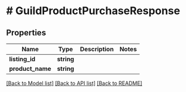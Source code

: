 # # GuildProductPurchaseResponse

## Properties

Name | Type | Description | Notes
------------ | ------------- | ------------- | -------------
**listing_id** | **string** |  |
**product_name** | **string** |  |

[[Back to Model list]](../../README.md#models) [[Back to API list]](../../README.md#endpoints) [[Back to README]](../../README.md)
